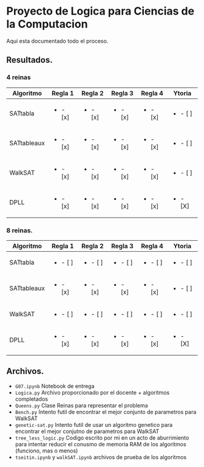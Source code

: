 # Proyecto de Logica para Ciencias de la Computacion

Aqui esta documentado todo el proceso.

## Resultados.
### 4 reinas

| Algoritmo   | Regla 1 | Regla 2  | Regla 3 | Regla 4 | Ytoria |
|-------------|---------|----------|---------|---------|--------|
| SATtabla    | <ul><li>- [x] </li></ul>| <ul><li>- [x] </li></ul> |<ul><li>- [x] </li></ul>| <ul><li>- [x] </li></ul>| <ul><li>- [ ] </li></ul>|
| SATtableaux | <ul><li>- [x] </li></ul>| <ul><li>- [x] </li></ul> |<ul><li>- [x] </li></ul>| <ul><li>- [x] </li></ul>| <ul><li>- [ ] </li></ul>|
| WalkSAT     | <ul><li>- [x] </li></ul>| <ul><li>- [x] </li></ul> |<ul><li>- [x] </li></ul>| <ul><li>- [x] </li></ul>| <ul><li>- [ ] </li></ul>|
| DPLL        | <ul><li>- [x] </li></ul>| <ul><li>- [x] </li></ul> |<ul><li>- [x] </li></ul>| <ul><li>- [x] </li></ul>| <ul><li>- [X] </li></ul>|


###  8 reinas.
| Algoritmo   | Regla 1 | Regla 2  | Regla 3 | Regla 4 | Ytoria |
|-------------|---------|----------|---------|---------|--------|
| SATtabla    | <ul><li>- [ ] </li></ul>| <ul><li>- [ ] </li></ul> |<ul><li>- [ ] </li></ul>| <ul><li>- [ ] </li></ul>| <ul><li>- [ ] </li></ul>|
| SATtableaux | <ul><li>- [x] </li></ul>| <ul><li>- [x] </li></ul> |<ul><li>- [x] </li></ul>| <ul><li>- [x] </li></ul>| <ul><li>- [ ] </li></ul>|
| WalkSAT     | <ul><li>- [ ] </li></ul>| <ul><li>- [ ] </li></ul> |<ul><li>- [ ] </li></ul>| <ul><li>- [ ] </li></ul>| <ul><li>- [ ] </li></ul>|
| DPLL        | <ul><li>- [x] </li></ul>| <ul><li>- [x] </li></ul> |<ul><li>- [x] </li></ul>| <ul><li>- [x] </li></ul>| <ul><li>- [X] </li></ul>|
## Archivos.
- `G07.ipynb` Notebook de entrega
- `Logica.py` Archivo proporcionado por el docente + algoritmos completados
- `Queens.py` Clase Reinas para representar el problema
- `Bench.py`  Intento futil de encontrar el mejor conjunto de parametros para WalkSAT
- `genetic-sat.py` Intento futil de usar un algoritmo genetico para encontrar el mejor conjutno de parametros para WalkSAT
- `tree_less_logic.py` Codigo escrito por mi en un acto de aburrimiento para intentar reducir el conusmo de memoria RAM de los algoritmos (funciono, mas o menos)
- `tseitin.ipynb` y `walkSAT.ipynb` archivos de prueba de los algoritmos


